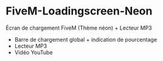 # FiveM-Loadingscreen-Neon
Écran de chargement FiveM (Thème néon) + Lecteur MP3

- Barre de chargement global + indication de pourcentage
- Lecteur MP3
- Vidéo YouTube
